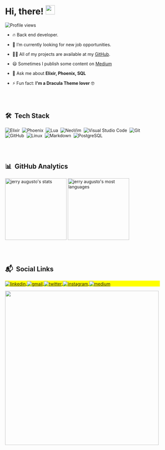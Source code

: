 
# <h1 align="left">Hi, there! <img src="https://raw.githubusercontent.com/kaueMarques/kaueMarques/master/hi.gif" width="30px"></h1>
<p align="left"> <img src="https://komarev.com/ghpvc/?username=jerryaugusto&color=9580FF&style=flat" alt="Profile views" /> </p>

- 🔥 Back end developer.

- 🔭 I’m currently looking for new job opportunities.

- 👨‍💻 All of my projects are available at my [GitHub](https://github.com/jerryaugusto?tab=repositories).

- 😃 Sometimes I publish some content on [Medium](https://medium.com/@jerryaugusto)

- 💬 Ask me about **Elixir, Phoenix, SQL**

- ⚡ Fun fact: **I'm a Dracula Theme lover** 🤓

<br><br>

## 🛠 &nbsp;Tech Stack

![Elixir](https://img.shields.io/badge/-Elixir-22212C?style=flat&logo=elixir&logoColor=9580FF)&nbsp;
![Phoenix](https://img.shields.io/badge/-Phoenix-22212C?style=flat&logo=codeigniter&logoColor=FF9580)&nbsp;
![Lua](https://img.shields.io/badge/-Lua-22212C?style=flat&logo=lua&logoColor=9580FF)&nbsp;
![NeoVim](https://img.shields.io/badge/-NeoVim-22212C?style=flat&logo=neovim&logoColor=8AFF80)&nbsp;
![Visual Studio Code](https://img.shields.io/badge/-Visual%20Studio%20Code-22212C?style=flat&logo=visual-studio-code&logoColor=9580FF)&nbsp;
![Git](https://img.shields.io/badge/-Git-22212C?style=flat&logo=git&logoColor=FFCA80)&nbsp;
![GitHub](https://img.shields.io/badge/-GitHub-22212C?style=flat&logo=github&logoColor=F8F8F2)&nbsp;
![Linux](https://img.shields.io/badge/-Linux-22212C?style=flat&logo=linux&logoColor=FFCA80)&nbsp;
![Markdown](https://img.shields.io/badge/-Markdown-22212C?style=flat&logo=markdown&logoColor=F8F8F2)&nbsp;
![PostgreSQL](https://img.shields.io/badge/-PostgreSQL-22212C?style=flat&logo=postgresql&logoColor=9580FF)&nbsp;
<!-- ![HTML](https://img.shields.io/badge/-HTML-22212C?style=flat&logo=HTML5&logoColor=FFCA80)&nbsp;
![CSS](https://img.shields.io/badge/-CSS-22212C?style=flat&logo=CSS3&logoColor=9580FF)&nbsp; -->


<br><br>

## 📊 &nbsp;GitHub Analytics

<p align="left">
<img height="200em" src="https://github-readme-stats.vercel.app/api?username=jerryaugusto&show_icons=true&theme=dracula&title_color=FF80BF&text_color=F8F8F2&bg_color=22212C&icon_color=8AFF80&border_color=9580FF&layout=default" alt="jerry augusto's stats"/>
<img height="200em" src="https://github-readme-stats.vercel.app/api/top-langs/?username=jerryaugusto&theme=dracula&title_color=FF80BF&text_color=F8F8F2&bg_color=22212C&icon_color=8AFF80&border_color=9580FF&layout=compact&include_all_commits=true&count_private=true" alt="jerry augusto's most languages"/>
</p>

<br><br>


## 📬 &nbsp;Social Links

<p align="left" style="background:yellow">
<a href="https://linkedin.com/in/jerryaugustodev" target="_blank">
  <img align="center" src="https://img.shields.io/badge/-jerryaugustodev-22212C?style=flat&labelColor=F8F8F2&logo=linkedin&logoColor=9580FF" alt="linkedin"/>
</a>
<a href="mailto:jerryaugustodev@gmail.com" target="_blank">
 <img align="center" src="https://img.shields.io/badge/-jerryaugustodev-22212C?style=flat&labelColor=FF9580&logoColor=F8F8F2&logo=gmail" alt="gmail"/>
</a>
<a href="https://twitter.com/jerryaugustodev" target="_blank">
  <img align="center" src="https://img.shields.io/badge/-jerryaugustodev-22212C?style=flat&labelColor=9580FF&logoColor=F8F8F2&logo=twitter" alt="twitter"/>  
</a>
<a href="https://instagram.com/jerryaugustodev" target="_blank">
 <img align="center" src="https://img.shields.io/badge/-jerryaugustodev-22212C?style=flat&labelColor=F8F8F2&logoColor=FF9580&logo=instagram" alt="instagram"/>
</a>
<a href="https://medium.com/@jerryaugusto" target="_blank">
  <img align="center" src="https://img.shields.io/badge/-@jerryaugusto-22212C?style=flat&labelColor=F8F8F2&logoColor=21222C&logo=medium" alt="medium"/>
</a>
</p>


<img width="500em" src="https://github-readme-twitter-gazf.vercel.app/api?id=jerryaugustodev&layout=wide&show_reply=off&show_retweet=off" />

<!-- **jerryaugusto/jerryaugusto** is a ✨ _special_ ✨ repository because its `README.md` (this file) appears on your GitHub profile. -->

<!--   ![Snake animation](https://github.com/jerryaugusto/jerryaugusto/blob/output/github-contribution-grid-snake.svg) -->
  
<!-- https://starchart.cc/jerryaugusto/eBank.svg -->
  
